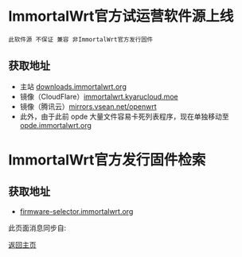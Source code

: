 # ImmortalWrt官方试运营软件源上线          

`此软件源 不保证 兼容 非ImmortalWrt官方发行固件`

## 获取地址

* 主站 [downloads.immortalwrt.org](https://downloads.immortalwrt.org)  
* 镜像（CloudFlare）[immortalwrt.kyarucloud.moe](https://immortalwrt.kyarucloud.moe)
* 镜像（腾讯云）[mirrors.vsean.net/openwrt](https://mirrors.vsean.net/openwrt)      
* 此外，由于此前 opde 大量文件容易卡死列表程序，现在单独移动至 [opde.immortalwrt.org](https://opde.immortalwrt.org)                            

# ImmortalWrt官方发行固件检索       

## 获取地址

* [firmware-selector.immortalwrt.org](https://firmware-selector.immortalwrt.org/)



此页面消息同步自:                
<script async src="https://telegram.org/js/telegram-widget.js?19" data-telegram-post="ctcgfw_openwrt_discuss/461245" data-width="100%"></script>     


[返回主页](./README.md)          



